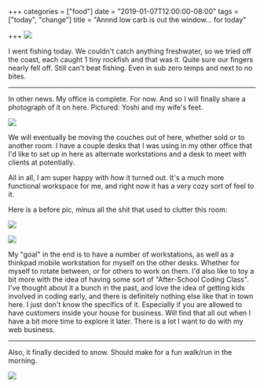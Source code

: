 +++
categories = ["food"]
date = "2019-01-07T12:00:00-08:00"
tags = ["today", "change"]
title = "Annnd low carb is out the window... for today"

+++
![](/uploads/IMG_8826.JPG)

I went fishing today. We couldn't catch anything freshwater, so we tried off the coast, each caught 1 tiny rockfish and that was it. Quite sure our fingers nearly fell off. Still can't beat fishing. Even in sub zero temps and next to no bites. 

***

In other news. My office is complete. For now. And so I will finally share a photograph of it on here. Pictured: Yoshi and my wife's feet.

![](/uploads/IMG_8834.JPG)

We will eventually be moving the couches out of here, whether sold or to another room. I have a couple desks that I was using in my other office that I'd like to set up in here as alternate workstations and a desk to meet with clients at potentially.

All in all, I am super happy with how it turned out. It's a much more functional workspace for me, and right now it has a very cozy sort of feel to it. 

Here is a before pic, minus all the shit that used to clutter this room:

![](/uploads/IMG_8437.JPG)

![](/uploads/IMG_8438.JPG)

My "goal" in the end is to have a number of workstations, as well as a thinkpad mobile workstation for myself on the other desks. Whether for myself to rotate between, or for others to work on them. I'd also like to toy a bit more with the idea of having some sort of "After-School Coding Class". I've thought about it a bunch in the past, and love the idea of getting kids involved in coding early, and there is definitely nothing else like that in town here. I just don't know the specifics of it. Especially if you are allowed to have customers inside your house for business. Will find that all out when I have a bit more time to explore it later. There is a lot I want to do with my web business.

***

Also, it finally decided to snow. Should make for a fun walk/run in the morning.

![](/uploads/IMG_8833.JPG)